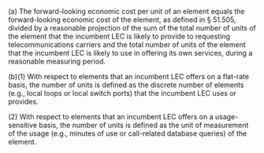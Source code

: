 (a) The forward-looking economic cost per unit of an element equals the forward-looking economic cost of the element, as defined in § 51.505, divided by a reasonable projection of the sum of the total number of units of the element that the incumbent LEC is likely to provide to requesting telecommunications carriers and the total number of units of the element that the incumbent LEC is likely to use in offering its own services, during a reasonable measuring period.

(b)(1) With respect to elements that an incumbent LEC offers on a flat-rate basis, the number of units is defined as the discrete number of elements (e.g., local loops or local switch ports) that the incumbent LEC uses or provides.

(2) With respect to elements that an incumbent LEC offers on a usage-sensitive basis, the number of units is defined as the unit of measurement of the usage (e.g., minutes of use or call-related database queries) of the element.

